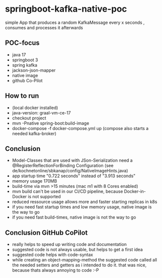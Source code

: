 # springboot-kafka-native-poc

simple App that produces a random KafkaMessage every x seconds , consumes and processes it afterwards

## POC-focus

- java 17
- springboot 3
- spring kafka
- jackson-json-mapper
- native image
- github Co-Pilot

## How to run

- (local docker installed)
- java-version: graal-vm-ce-17
- checkout project
- mvn -Pnative spring-boot:build-image
- docker-compose -f docker-compose.yml up (compose also starts a needed kafka-broker)

## Conclusion

- Model-Classes that are used with JSon-Serialization need a @RegisterReflectionForBinding Configuration (see
  de/kochnetonline/sbkanap/config/NativeImageHints.java)
- app startup time "0.722 seconds" instead of "3.913 seconds"
- memory usage 170MB
- build-time via mvn >15 minutes (mac m1 with 8 Cores enabled)
- mvn build can't be used in our CI/CD pipeline, because Docker-in-Docker is not supported
- reduced ressource usage allows more and faster starting replicas in k8s
- if you need fast startup times and low memory usage, native image is the way to go
- if you need fast build-times, native image is not the way to go

## Conclusion GitHub CoPilot

- really helps to speed up writing code and documentation
- suggested code is not always usable, but helps to get a first idea
- suggested code helps with code-syntax
- while creating an object-mapping-method the suggested code called all the needed setters and
  getters as i intended to do it. that was nice, because thats always annoying to code :-P
